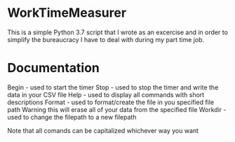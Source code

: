 # WorkTimeMeasurer
This is a simple Python 3.7 script that I wrote as an excercise and in order to simplify the bureaucracy I have to deal with during my part time job. 
# Documentation
Begin - used to start the timer
Stop - used to stop the timer and write the data in your CSV file
Help - used to display all commands with short descriptions
Format - used to format/create the file in you specified file path Warning this will erase all of your data from the specified file
Workdir - used to change the filepath to a new filepath

Note that all comands can be capitalized whichever way you want
